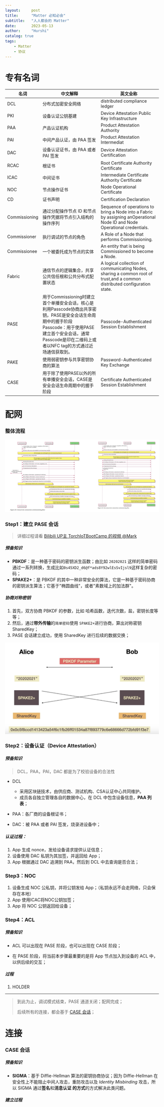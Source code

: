 ```yaml
---
layout:     post
title:      "Matter 必知必会"
subtitle:   "人人都会的 Matter"
date:       2023-05-13
author:     "Hurshi"
catalog: true
tags:
    - Matter
    - 协议
---
```


# 专有名词

| 名词          | 中文解释  | 英文全称 |
| ---- | ---- | ---- |
| DCL | 分布式加密安全网络 | distributed compliance ledger |
| PKI| 设备认证公钥基建  | Device Attestation Public Key Infrastructure |
| PAA| 产品认证机构 | Product Attestation Authority  |
| PAI| 中间产品认证，由 PAA 签发 | Product Attestation Intermediat|
| DAC| 设备认证证书，由 PAA 或者 PAI 签发 | Device Attestation Certification|
| RCAC| 根证书| Root Certificate Authority Certificate|
| ICAC| 中间证书| Intermediate Certificate Authority Certificate|
| NOC| 节点操作证书| Node Operational Certificate    |
| CD| 证书声明 | Certification Declaration |
| Commissioning | 通过分配操作节点 ID 和节点操作凭据将节点引入结构的操作序列 | Sequence of operations to bring a Node into a Fabric by assigning anOperational Node ID and Node Operational credentials. |
| Commissioner  | 执行调试的节点的角色| A Role of a Node that performs Commissioning.|
| Commissionee  | 一个被委托成为节点的实体| An entity that is being Commissioned to become a Node.|
| Fabric| 通信节点的逻辑集合，共享公共信任根和公共分布式配置状态     | A logical collection of communicating Nodes, sharing a common root of trust,and a common distributed configuration state. |
| PASE | 用于Commissioning时建立首个单播安全会话，核心是利用Passcode协商出共享密钥，PASE是安全会话生命周期中的握手阶段<br />Passcode：用于使用PASE建立首个安全会话，通常Passcode是印在二维码上或者以NFC tag的方式通过近场通信获取到。 | Passcode-Authenticated Session Establishment |
| PAKE | 使用弱密钥参与共享密钥协商的算法 | Password-Authenticated Key Exchange |
| CASE | 用于除了使用PASE以外的所有单播安全会话，CASE是安全会话生命周期中的握手阶段 | Certificate Authenticated Session Establishment |

# 配网

### 整体流程

![](/img/posts/matter/commissioning.jpg)

### Step1：建立 PASE 会话

> 详细过程请看 [Bilibili UP主 TorchIoTBootCamp 的视频 @Mark](https://www.bilibili.com/video/BV1QT4y1r7X9)

##### 预备知识

* **PBKDF**：是一种基于密码的密钥派生函数；由比如 `20202021` 这样的简单密码通过一系列转换，生成比如`0s45XD2_d6@f*ads8Y92wlEsSvIjsl9`这样复杂的密码；
* **SPAKE2+**：是 PBKDF 的其中一种非常安全的算法，它是一种基于密码协商的密钥派生算法；它基于"椭圆曲线"，或者"素数域上的加法群"。

##### 协商对称密钥

1. 首先，双方协商 PBKDF 的参数，比如 哈希函数，迭代次数，盐，密钥长度等等；
2. 然后，通过**带外传输**的`简单密码`使用 `SPAKE2+`进行协商，算出对称密钥 SharedKey；
3. PASE 会话建立成功，使用 SharedKey 进行后续的数据交换；

![](/img/posts/matter/PASE.png)

### Step2：设备认证（Device Attestation）

##### 预备知识

> DCL，PAA，PAI，DAC 都是为了校验设备的合法性

* DCL
  * 采用区块链技术，由供应商、测试机构、CSA认证中心共同维护。
  * 成员各自独立管理各自的数据中心，在 DCL 中包含设备信息，**PAA 列表**；
  
* PAA：各厂商的设备根证书；
* DAC：被 PAA 或者 PAI 签发，烧录进设备中；

##### 认证过程：

1. App 生成 nonce，发给设备请求提供认证信息；
2. 设备使用 DAC 私钥为其加签，并返回给 App；
3. App 根据通过 DAC 追溯到 PAA，然后到 DCL 中去查询是否合法；

### Step3：NOC

1. 设备生成 NOC 公私钥，并将公钥发给 App；（私钥永远不会走网络，只会保存在本地）
2. App 使用ICAC将NOC公钥加签；
3. App 将 NOC 公钥返回给设备；

### Step4：ACL

##### 预备知识

*  ACL 可以出现在 PASE 阶段，也可以出现在 CASE 阶段；

* 在 PASE 阶段，将当前本步骤最重要的是将 App 节点加入到设备的 ACL 中，以供后续的交互；

##### 过程

1.  HOLDER



---

>  到此为止，调试模式结束，PASE 通道关闭；配网完成；
>
>  后续所有的连接，都会基于  [CASE  会话](https://www.bilibili.com/video/BV1Bi4y1C7GB)；

# 连接

### CASE 会话

##### 预备知识

* **SIGMA**：基于 Diffie-Hellman 算法的密钥协商协议；因为  Diffie-Hellman 在安全性上不能阻止中间人攻击，重防攻击以及 *Identity Misbinding* 攻击，所以 SIGMA 通过**签名**和**消息认证 的方式**的方式解决此类问题。

##### 建立过程



